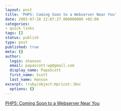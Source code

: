 ```yaml
---
layout: post
title: 'PHP5: Coming Soon to a Webserver Near You'
date: 2003-07-28 12:07:27.000000000 +02:00
categories:
- quick links
tags: []
status: publish
type: post
published: true
meta: {}
author:
  login: shanson
  email: papascott-wp@gmail.com
  display_name: PapaScott
  first_name: Scott
  last_name: Hanson
excerpt: !ruby/object:Hpricot::Doc
  options: {}
---
```

<p><a title="Note to self...l" href="http://www.sitepoint.com/article/1192/1">PHP5: Coming Soon to a Webserver Near You</a></p>
